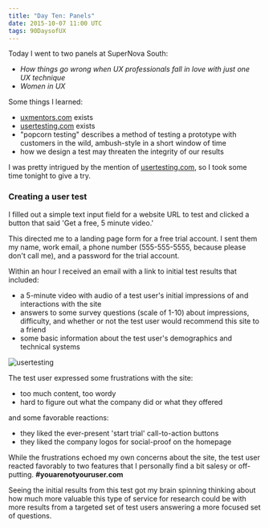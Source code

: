 ```yaml
---
title: "Day Ten: Panels"
date: 2015-10-07 11:00 UTC
tags: 90DaysofUX
---
```

Today I went to two panels at SuperNova South:

* *How things go wrong when UX professionals fall in love with just one UX technique*
* *Women in UX*

Some things I learned:

* [uxmentors.com](http://uxmentors.com/) exists
* [usertesting.com](https://www.usertesting.com/) exists
* "popcorn testing" describes a method of testing a prototype with customers in the wild, ambush-style in a short window of time
* how we design a test may threaten the integrity of our results

I was pretty intrigued by the mention of [usertesting.com](https://www.usertesting.com/), so I took some time tonight to give a try.

### Creating a user test

I filled out a simple text input field for a website URL to test and clicked a button that said 'Get a free, 5 minute video.'

This directed me to a landing page form for a free trial account. I sent them my name, work email, a phone number (555-555-5555, because please don't call me), and a password for the trial account.

Within an hour I received an email with a link to initial test results that included:

* a 5-minute video with audio of a test user's initial impressions of and interactions with the site
* answers to some survey questions (scale of 1-10) about impressions, difficulty, and whether or not the test user would recommend this site to a friend
* some basic information about the test user's demographics and technical systems

![usertesting](/img/usertesting.jpg)

The test user expressed some frustrations with the site:

* too much content, too wordy
* hard to figure out what the company did or what they offered

and some favorable reactions:

* they liked the ever-present 'start trial' call-to-action buttons
* they liked the company logos for social-proof on the homepage

While the frustrations echoed my own concerns about the site, the test user reacted favorably to two features that I personally find a bit salesy or off-putting. **#youarenotyouruser.com**

Seeing the initial results from this test got my brain spinning thinking about how much more valuable this type of service for research could be with more results from a targeted set of test users answering a more focused set of questions.

